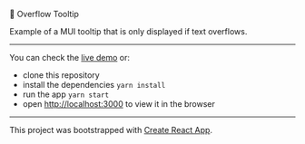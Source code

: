 💬 Overflow Tooltip

Example of a MUI tooltip that is only displayed if text overflows.
&nbsp;

---

You can check the [live demo](https://overflowtooltip.netlify.app) or:

- clone this repository
- install the dependencies `yarn install`
- run the app `yarn start`
- open [http://localhost:3000](http://localhost:3000) to view it in the browser

---

This project was bootstrapped with [Create React App](https://github.com/facebook/create-react-app).
